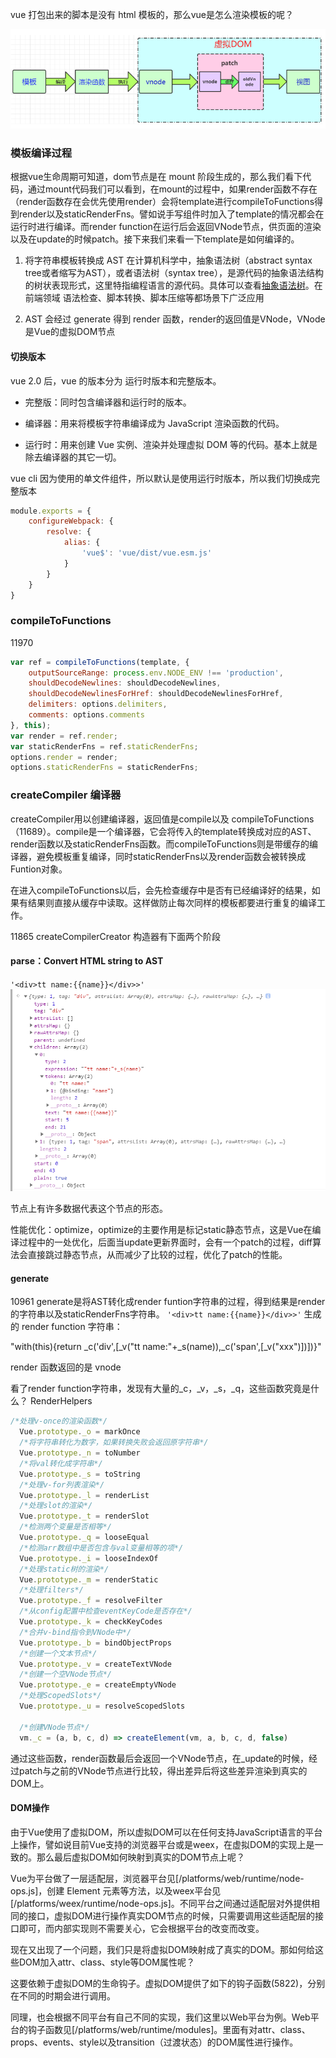 vue 打包出来的脚本是没有 html 模板的，那么vue是怎么渲染模板的呢？

![line](./image/line.png)

### 模板编译过程

根据vue生命周期可知道，dom节点是在 mount 阶段生成的，那么我们看下代码，通过mount代码我们可以看到，在mount的过程中，如果render函数不存在（render函数存在会优先使用render）会将template进行compileToFunctions得到render以及staticRenderFns。譬如说手写组件时加入了template的情况都会在运行时进行编译。而render function在运行后会返回VNode节点，供页面的渲染以及在update的时候patch。接下来我们来看一下template是如何编译的。

1. 将字符串模板转换成 AST 在计算机科学中，抽象语法树（abstract syntax tree或者缩写为AST），或者语法树（syntax tree），是源代码的抽象语法结构的树状表现形式，这里特指编程语言的源代码。具体可以查看[抽象语法树](https://zh.wikipedia.org/wiki/%E6%8A%BD%E8%B1%A1%E8%AA%9E%E6%B3%95%E6%A8%B9)。在前端领域 语法检查、脚本转换、脚本压缩等都场景下广泛应用

2. AST 会经过 generate 得到 render 函数，render的返回值是VNode，VNode是Vue的虚拟DOM节点

#### 切换版本
vue 2.0 后，vue 的版本分为 运行时版本和完整版本。
- 完整版：同时包含编译器和运行时的版本。

- 编译器：用来将模板字符串编译成为 JavaScript 渲染函数的代码。

- 运行时：用来创建 Vue 实例、渲染并处理虚拟 DOM 等的代码。基本上就是除去编译器的其它一切。
 
vue cli 因为使用的单文件组件，所以默认是使用运行时版本，所以我们切换成完整版本
```javascript
module.exports = {
    configureWebpack: {
        resolve: {
            alias: {
                'vue$': 'vue/dist/vue.esm.js'
            }
        }
    }
}
```

### compileToFunctions 
11970
```javascript
var ref = compileToFunctions(template, {
    outputSourceRange: process.env.NODE_ENV !== 'production',
    shouldDecodeNewlines: shouldDecodeNewlines,
    shouldDecodeNewlinesForHref: shouldDecodeNewlinesForHref,
    delimiters: options.delimiters,
    comments: options.comments
}, this);
var render = ref.render;
var staticRenderFns = ref.staticRenderFns;
options.render = render;
options.staticRenderFns = staticRenderFns;
```
### createCompiler 编译器

createCompiler用以创建编译器，返回值是compile以及 compileToFunctions （11689）。compile是一个编译器，它会将传入的template转换成对应的AST、render函数以及staticRenderFns函数。而compileToFunctions则是带缓存的编译器，避免模板重复编译，同时staticRenderFns以及render函数会被转换成Funtion对象。

在进入compileToFunctions以后，会先检查缓存中是否有已经编译好的结果，如果有结果则直接从缓存中读取。这样做防止每次同样的模板都要进行重复的编译工作。

11865 createCompilerCreator 构造器有下面两个阶段

#### parse：Convert HTML string to AST 

`'<div>tt name:{{name}}</div>>'`
![ast](./image/ast.png)

节点上有许多数据代表这个节点的形态。

性能优化：optimize，optimize的主要作用是标记static静态节点，这是Vue在编译过程中的一处优化，后面当update更新界面时，会有一个patch的过程，diff算法会直接跳过静态节点，从而减少了比较的过程，优化了patch的性能。

#### generate
10961
generate是将AST转化成render funtion字符串的过程，得到结果是render的字符串以及staticRenderFns字符串。
`'<div>tt name:{{name}}</div>>'` 生成的 render function 字符串：

"with(this){return _c('div',[_v("tt name:"+_s(name)),_c('span',[_v("xxx")])])}"

render 函数返回的是 vnode

看了render function字符串，发现有大量的_c，_v，_s，_q，这些函数究竟是什么？ RenderHelpers

```javascript
/*处理v-once的渲染函数*/
  Vue.prototype._o = markOnce
  /*将字符串转化为数字，如果转换失败会返回原字符串*/
  Vue.prototype._n = toNumber
  /*将val转化成字符串*/
  Vue.prototype._s = toString
  /*处理v-for列表渲染*/
  Vue.prototype._l = renderList
  /*处理slot的渲染*/
  Vue.prototype._t = renderSlot
  /*检测两个变量是否相等*/
  Vue.prototype._q = looseEqual
  /*检测arr数组中是否包含与val变量相等的项*/
  Vue.prototype._i = looseIndexOf
  /*处理static树的渲染*/
  Vue.prototype._m = renderStatic
  /*处理filters*/
  Vue.prototype._f = resolveFilter
  /*从config配置中检查eventKeyCode是否存在*/
  Vue.prototype._k = checkKeyCodes
  /*合并v-bind指令到VNode中*/
  Vue.prototype._b = bindObjectProps
  /*创建一个文本节点*/
  Vue.prototype._v = createTextVNode
  /*创建一个空VNode节点*/
  Vue.prototype._e = createEmptyVNode
  /*处理ScopedSlots*/
  Vue.prototype._u = resolveScopedSlots

  /*创建VNode节点*/
  vm._c = (a, b, c, d) => createElement(vm, a, b, c, d, false)
```

通过这些函数，render函数最后会返回一个VNode节点，在_update的时候，经过patch与之前的VNode节点进行比较，得出差异后将这些差异渲染到真实的DOM上。

#### DOM操作

由于Vue使用了虚拟DOM，所以虚拟DOM可以在任何支持JavaScript语言的平台上操作，譬如说目前Vue支持的浏览器平台或是weex，在虚拟DOM的实现上是一致的。那么最后虚拟DOM如何映射到真实的DOM节点上呢？

Vue为平台做了一层适配层，浏览器平台见[/platforms/web/runtime/node-ops.js]，创建 Element 元素等方法，以及weex平台见[/platforms/weex/runtime/node-ops.js]。不同平台之间通过适配层对外提供相同的接口，虚拟DOM进行操作真实DOM节点的时候，只需要调用这些适配层的接口即可，而内部实现则不需要关心，它会根据平台的改变而改变。

现在又出现了一个问题，我们只是将虚拟DOM映射成了真实的DOM。那如何给这些DOM加入attr、class、style等DOM属性呢？

这要依赖于虚拟DOM的生命钩子。虚拟DOM提供了如下的钩子函数(5822)，分别在不同的时期会进行调用。

同理，也会根据不同平台有自己不同的实现，我们这里以Web平台为例。Web平台的钩子函数见[/platforms/web/runtime/modules]。里面有对attr、class、props、events、style以及transition（过渡状态）的DOM属性进行操作。